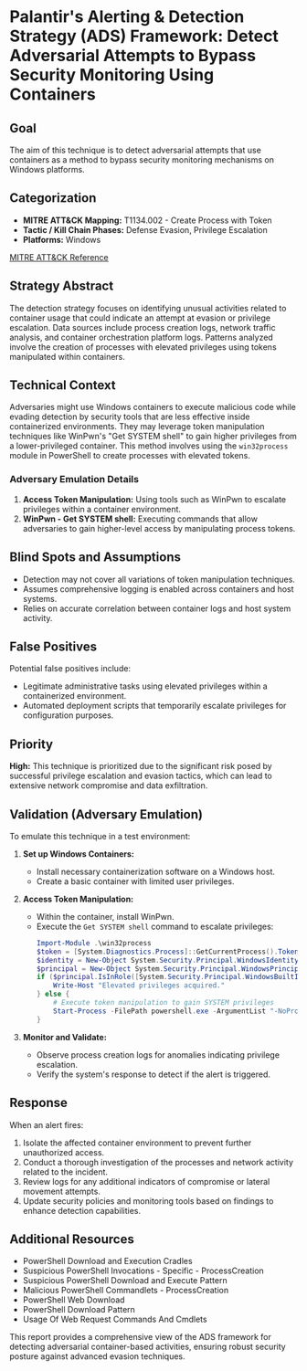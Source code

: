 # Palantir's Alerting & Detection Strategy (ADS) Framework: Detect Adversarial Attempts to Bypass Security Monitoring Using Containers

## **Goal**
The aim of this technique is to detect adversarial attempts that use containers as a method to bypass security monitoring mechanisms on Windows platforms.

## **Categorization**
- **MITRE ATT&CK Mapping:** T1134.002 - Create Process with Token
- **Tactic / Kill Chain Phases:** Defense Evasion, Privilege Escalation
- **Platforms:** Windows

[MITRE ATT&CK Reference](https://attack.mitre.org/techniques/T1134/002)

## **Strategy Abstract**
The detection strategy focuses on identifying unusual activities related to container usage that could indicate an attempt at evasion or privilege escalation. Data sources include process creation logs, network traffic analysis, and container orchestration platform logs. Patterns analyzed involve the creation of processes with elevated privileges using tokens manipulated within containers.

## **Technical Context**
Adversaries might use Windows containers to execute malicious code while evading detection by security tools that are less effective inside containerized environments. They may leverage token manipulation techniques like WinPwn's "Get SYSTEM shell" to gain higher privileges from a lower-privileged container. This method involves using the `win32process` module in PowerShell to create processes with elevated tokens.

### **Adversary Emulation Details**
1. **Access Token Manipulation:** Using tools such as WinPwn to escalate privileges within a container environment.
2. **WinPwn - Get SYSTEM shell:** Executing commands that allow adversaries to gain higher-level access by manipulating process tokens.

## **Blind Spots and Assumptions**
- Detection may not cover all variations of token manipulation techniques.
- Assumes comprehensive logging is enabled across containers and host systems.
- Relies on accurate correlation between container logs and host system activity.

## **False Positives**
Potential false positives include:
- Legitimate administrative tasks using elevated privileges within a containerized environment.
- Automated deployment scripts that temporarily escalate privileges for configuration purposes.

## **Priority**
**High:** This technique is prioritized due to the significant risk posed by successful privilege escalation and evasion tactics, which can lead to extensive network compromise and data exfiltration.

## **Validation (Adversary Emulation)**
To emulate this technique in a test environment:

1. **Set up Windows Containers:**
   - Install necessary containerization software on a Windows host.
   - Create a basic container with limited user privileges.

2. **Access Token Manipulation:**
   - Within the container, install WinPwn.
   - Execute the `Get SYSTEM shell` command to escalate privileges:
     ```powershell
     Import-Module .\win32process
     $token = [System.Diagnostics.Process]::GetCurrentProcess().Token
     $identity = New-Object System.Security.Principal.WindowsIdentity($token)
     $principal = New-Object System.Security.Principal.WindowsPrincipal($identity)
     if ($principal.IsInRole([System.Security.Principal.WindowsBuiltInRole]::Administrator)) {
         Write-Host "Elevated privileges acquired."
     } else {
         # Execute token manipulation to gain SYSTEM privileges
         Start-Process -FilePath powershell.exe -ArgumentList "-NoProfile -ExecutionPolicy Bypass -Command `"Get-SystemShell`""
     }
     ```

3. **Monitor and Validate:**
   - Observe process creation logs for anomalies indicating privilege escalation.
   - Verify the system's response to detect if the alert is triggered.

## **Response**
When an alert fires:
1. Isolate the affected container environment to prevent further unauthorized access.
2. Conduct a thorough investigation of the processes and network activity related to the incident.
3. Review logs for any additional indicators of compromise or lateral movement attempts.
4. Update security policies and monitoring tools based on findings to enhance detection capabilities.

## **Additional Resources**
- PowerShell Download and Execution Cradles
- Suspicious PowerShell Invocations - Specific - ProcessCreation
- Suspicious PowerShell Download and Execute Pattern
- Malicious PowerShell Commandlets - ProcessCreation
- PowerShell Web Download
- PowerShell Download Pattern
- Usage Of Web Request Commands And Cmdlets

This report provides a comprehensive view of the ADS framework for detecting adversarial container-based activities, ensuring robust security posture against advanced evasion techniques.